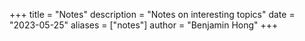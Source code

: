 +++
title = "Notes"
description = "Notes on interesting topics"
date = "2023-05-25"
aliases = ["notes"]
author = "Benjamin Hong"
+++
